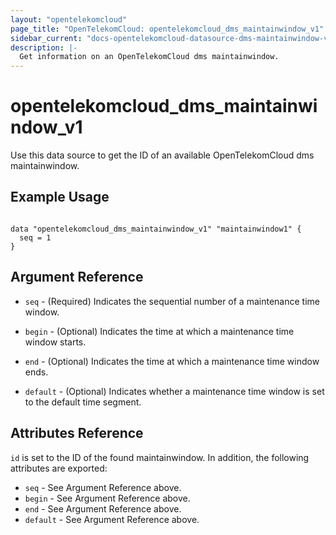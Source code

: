 ```yaml
---
layout: "opentelekomcloud"
page_title: "OpenTelekomCloud: opentelekomcloud_dms_maintainwindow_v1"
sidebar_current: "docs-opentelekomcloud-datasource-dms-maintainwindow-v1"
description: |-
  Get information on an OpenTelekomCloud dms maintainwindow.
---
```


# opentelekomcloud\_dms\_maintainwindow_v1

Use this data source to get the ID of an available OpenTelekomCloud dms maintainwindow.

## Example Usage

```hcl

data "opentelekomcloud_dms_maintainwindow_v1" "maintainwindow1" {
  seq = 1
}

```

## Argument Reference

* `seq` - (Required) Indicates the sequential number of a maintenance time window.

* `begin` - (Optional) Indicates the time at which a maintenance time window starts.

* `end` - (Optional) Indicates the time at which a maintenance time window ends.

* `default` - (Optional) Indicates whether a maintenance time window is set to the default time segment.

## Attributes Reference

`id` is set to the ID of the found maintainwindow. In addition, the following attributes
are exported:

* `seq` - See Argument Reference above.
* `begin` - See Argument Reference above.
* `end` - See Argument Reference above.
* `default` - See Argument Reference above.
